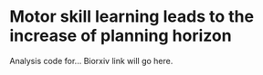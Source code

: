 # Motor skill learning leads to the increase of planning horizon 

Analysis code  for... Biorxiv link will go here.


